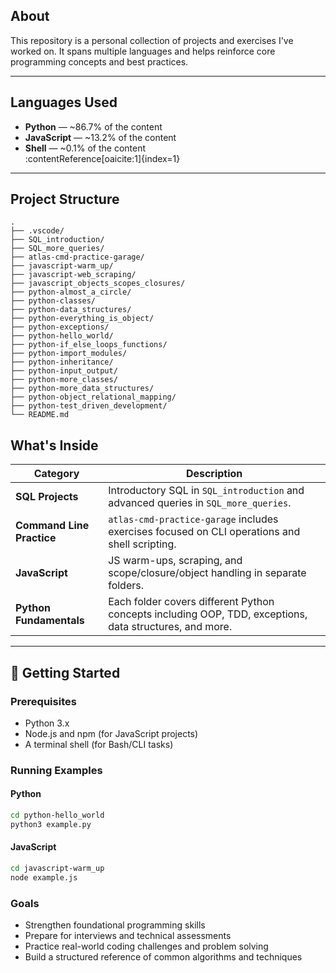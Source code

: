 ##  About

This repository is a personal collection of projects and exercises I've worked on. It spans multiple languages and helps reinforce core programming concepts and best practices.

---

##  Languages Used

- **Python** — ~86.7% of the content  
- **JavaScript** — ~13.2% of the content  
- **Shell** — ~0.1% of the content  
:contentReference[oaicite:1]{index=1}

---

##  Project Structure

```text
.
├── .vscode/
├── SQL_introduction/
├── SQL_more_queries/
├── atlas-cmd-practice-garage/
├── javascript-warm_up/
├── javascript-web_scraping/
├── javascript_objects_scopes_closures/
├── python-almost_a_circle/
├── python-classes/
├── python-data_structures/
├── python-everything_is_object/
├── python-exceptions/
├── python-hello_world/
├── python-if_else_loops_functions/
├── python-import_modules/
├── python-inheritance/
├── python-input_output/
├── python-more_classes/
├── python-more_data_structures/
├── python-object_relational_mapping/
├── python-test_driven_development/
└── README.md
```

##  What's Inside

| Category                   | Description |
|---------------------------|-------------|
| **SQL Projects**          | Introductory SQL in `SQL_introduction` and advanced queries in `SQL_more_queries`. |
| **Command Line Practice** | `atlas-cmd-practice-garage` includes exercises focused on CLI operations and shell scripting. |
| **JavaScript**            | JS warm-ups, scraping, and scope/closure/object handling in separate folders. |
| **Python Fundamentals**   | Each folder covers different Python concepts including OOP, TDD, exceptions, data structures, and more. |

---

## 🚀 Getting Started

### Prerequisites

- Python 3.x  
- Node.js and npm (for JavaScript projects)  
- A terminal shell (for Bash/CLI tasks)

### Running Examples

#### Python

```bash
cd python-hello_world
python3 example.py
```
#### JavaScript
```bash
cd javascript-warm_up
node example.js
```
### Goals

- Strengthen foundational programming skills
- Prepare for interviews and technical assessments
- Practice real-world coding challenges and problem solving
- Build a structured reference of common algorithms and techniques

